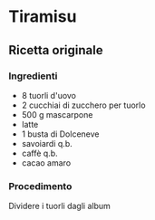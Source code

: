 # Tiramisu

## Ricetta originale

### Ingredienti

 - 8 tuorli d'uovo
 - 2 cucchiai di zucchero per tuorlo
 - 500 g mascarpone
 - latte
 - 1 busta di Dolceneve
 - savoiardi q.b.
 - caffè q.b.
 - cacao amaro

### Procedimento

Dividere i tuorli dagli album 
